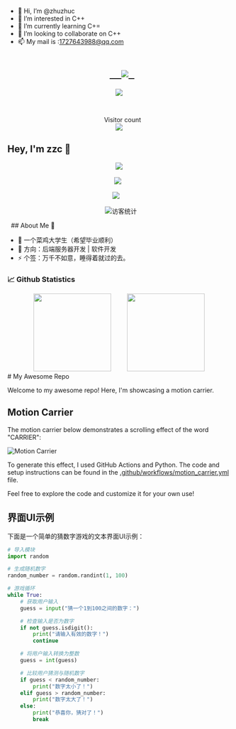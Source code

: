 - 👋 Hi, I’m @zhuzhuc
- 👀 I’m interested in C++
- 🌱 I’m currently learning C+=
- 💞️ I’m looking to collaborate on C++
- 📫 My mail is :1727643988@qq.com
<!-- 动态打字效果 -->
<h1 align="center">
  <a href="https://github.com/zhuzhuc">  
    <img src="https://readme-typing-svg.herokuapp.com/?lines=Hello%2C%20World!;欢迎来到zzc的主页!&center=true&size=27">
  </a>
</h1>

<!-- 贪吃蛇代码贡献图 -->
<div align="center"><img src="https://tong-1306822294.cos.ap-beijing.myqcloud.com/tong/picture/202212222311275.svg" /></div>

  <p align="center">
    Visitor count<br><img src="https://profile-counter.glitch.me/zhuzhuc/count.svg" /> 
</p>


## Hey, I'm zzc 🙋
<!-- 敲代码的图片 -->
<div align="center" ><img order-radius="100px" src="https://tong-1306822294.cos.ap-beijing.myqcloud.com/tong/picture/202212222312468.gif"/></div>
<br>

<!-- 个人资料徽标 -->
<div align="center">
  <a href="https://v.kuaishou.com/cDejxp"><img src="https://img.shields.io/badge/website-%E4%B8%AA%E4%BA%BA%E7%BD%91%E7%AB%99-blue"></a>&emsp;

<a href="https://www.zhihu.com/people/qian-lan-wa"><img src="https://img.shields.io/badge/zhihu-%E7%9F%A5%E4%B9%8E-blue"></a>&emsp;
<!-- 访客数统计徽标 -->   
  <img src="https://visitor-badge.glitch.me/badge?page_id=zhuzhuc" alt="访客统计" /></div>
  ## About Me :raised_hands:

- 🔭 一个菜鸡大学生（希望毕业顺利）
- 🤔 方向：后端服务器开发 | 软件开发
- ⚡ 个签：万千不如意，睡得着就过的去。 

</p>

### 📈 Github Statistics

<div align="center">
    <span>&emsp;&emsp;</span>
    <img height="175px" src="https://github-readme-stats.vercel.app/api?username=zhuzhuc&count_private=true&show_icons=true" />
    <span>&emsp;&emsp;</span>
    <img height="175px" src="https://github-readme-stats.vercel.app/api/top-langs/?username=zhuzhuc&layout=compact&langs_count=8" />
    <span>&emsp;&emsp;</span>
</div>
# My Awesome Repo

Welcome to my awesome repo! Here, I'm showcasing a motion carrier.

## Motion Carrier

The motion carrier below demonstrates a scrolling effect of the word "CARRIER":

<!-- 播放动画 -->
![Motion Carrier](motion_carrier.gif)

To generate this effect, I used GitHub Actions and Python. The code and setup instructions can be found in the [.github/workflows/motion_carrier.yml](.github/workflows/motion_carrier.yml) file.

Feel free to explore the code and customize it for your own use!
## 界面UI示例

下面是一个简单的猜数字游戏的文本界面UI示例：

```python
# 导入模块
import random

# 生成随机数字
random_number = random.randint(1, 100)

# 游戏循环
while True:
    # 获取用户输入
    guess = input("猜一个1到100之间的数字：")

    # 检查输入是否为数字
    if not guess.isdigit():
        print("请输入有效的数字！")
        continue

    # 将用户输入转换为整数
    guess = int(guess)

    # 比较用户猜测与随机数字
    if guess < random_number:
        print("数字太小了！")
    elif guess > random_number:
        print("数字太大了！")
    else:
        print("恭喜你，猜对了！")
        break



